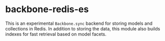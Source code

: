# backbone-redis-es

This is an experimental `Backbone.sync` backend for storing models and collections in Redis. In addition to storing the data, this module also builds indexes for fast retrieval based on model facets.
